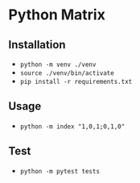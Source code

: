 # Python Matrix

## Installation

- `python -m venv ./venv`
- `source ./venv/bin/activate`
- `pip install -r requirements.txt`

## Usage

- `python -m index "1,0,1;0,1,0"`

## Test

- `python -m pytest tests`
